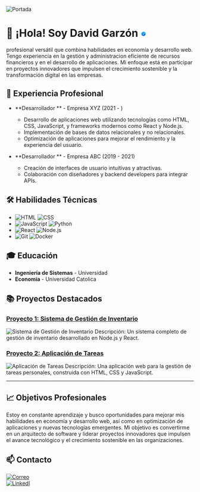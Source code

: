 ![Portada](https://media.licdn.com/dms/image/v2/D4E16AQG9CPgAxU14JA/profile-displaybackgroundimage-shrink_350_1400/profile-displaybackgroundimage-shrink_350_1400/0/1665716193287?e=1730937600&v=beta&t=zPreYjT1FhYvxe17Vk00aFk6hbq1lWBNZ8Uw9Zna5M8)

# 👋 ¡Hola! Soy David Garzón ![verificado](https://github.com/David-Garzon-07/David-Garzon-07/blob/main/verificado.png?)

profesional versátil que combina habilidades en economía y desarrollo web. Tengo experiencia en la gestión y administracion eficiente de recursos financieros y en el desarrollo de aplicaciones. Mi enfoque está en participar en proyectos innovadores que impulsen el crecimiento sostenible y la transformación digital en las empresas.

## 💼 Experiencia Profesional

- **Desarrollador ** - Empresa XYZ (2021 - )
  - Desarrollo de aplicaciones web utilizando tecnologías como HTML, CSS, JavaScript, y frameworks modernos como React y Node.js.
  - Implementación de bases de datos relacionales y no relacionales.
  - Optimización de aplicaciones para mejorar el rendimiento y la experiencia del usuario.

- **Desarrollador ** - Empresa ABC (2019 - 2021)
  - Creación de interfaces de usuario intuitivas y atractivas.
  - Colaboración con diseñadores y backend developers para integrar APIs.

## 🛠️ Habilidades Técnicas
- ![HTML](https://img.shields.io/badge/HTML-5-E34F26?logo=html5) ![CSS](https://img.shields.io/badge/CSS-3-1572B6?logo=css3)
- ![JavaScript](https://img.shields.io/badge/JavaScript-F7DF1E?logo=javascript&logoColor=black&style=flat) ![Python](https://img.shields.io/badge/Python-3776AB?logo=python&logoColor=white&style=flat)
- ![React](https://img.shields.io/badge/React-20232A?logo=react&logoColor=61DAFB&style=flat) ![Node.js](https://img.shields.io/badge/Node.js-339933?logo=node.js&logoColor=white&style=flat)
- ![Git](https://img.shields.io/badge/Git-F05032?logo=git&logoColor=white&style=flat) ![Docker](https://img.shields.io/badge/Docker-2496ED?logo=docker&logoColor=white&style=flat)

## 🎓 Educación

- **Ingeniería de Sistemas** - Universidad
- **Economia** - Universidad Catolica 

## 📚 Proyectos Destacados

### [Proyecto 1: Sistema de Gestión de Inventario](https://github.com/tu-usuario/proyecto1)
![Sistema de Gestión de Inventario](https://your-image-url.com/project1.png)
Descripción: Un sistema completo de gestión de inventario desarrollado en Node.js y React.

### [Proyecto 2: Aplicación de Tareas](https://github.com/tu-usuario/proyecto2)
![Aplicación de Tareas](https://your-image-url.com/project2.gif)
Descripción: Una aplicación web para la gestión de tareas personales, construida con HTML, CSS y JavaScript.

---

## 📈 Objetivos Profesionales
Estoy en constante aprendizaje y busco oportunidades para mejorar mis habilidades en economía y desarrollo web, así como en optimización de aplicaciones y nuevas tecnologías emergentes. Mi objetivo es convertirme en un arquitecto de software y liderar proyectos innovadores que impulsen el avance tecnológico y el crecimiento sostenible en las organizaciones.
</br>
## 📫 Contacto

[![Correo](https://img.shields.io/badge/Gmail-David%20Garzon-D14836?style=for-the-badge&logo=gmail)]()
</br>
[![LinkedI](https://img.shields.io/badge/linkedin-David%20Garzon-0A66C2?style=for-the-badge&logo=linkedin&logoColor=FFFFFF)](www.linkedin.com/in/davidgarzong)
</br>
![]()
